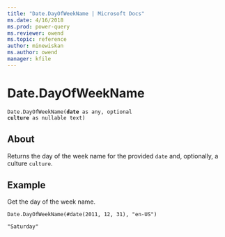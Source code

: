 ```yaml
---
title: "Date.DayOfWeekName | Microsoft Docs"
ms.date: 4/16/2018
ms.prod: power-query
ms.reviewer: owend
ms.topic: reference
author: minewiskan
ms.author: owend
manager: kfile
---
```

# Date.DayOfWeekName
 

<code>Date.DayOfWeekName(**date** as any, optional **culture** as nullable text)</code>

## About
Returns the day of the week name for the provided <code>date</code> and, optionally, a culture <code>culture</code>.

## Example
Get the day of the week name.

<code>Date.DayOfWeekName(#date(2011, 12, 31), "en-US")</code>

<code>"Saturday"</code>


  
